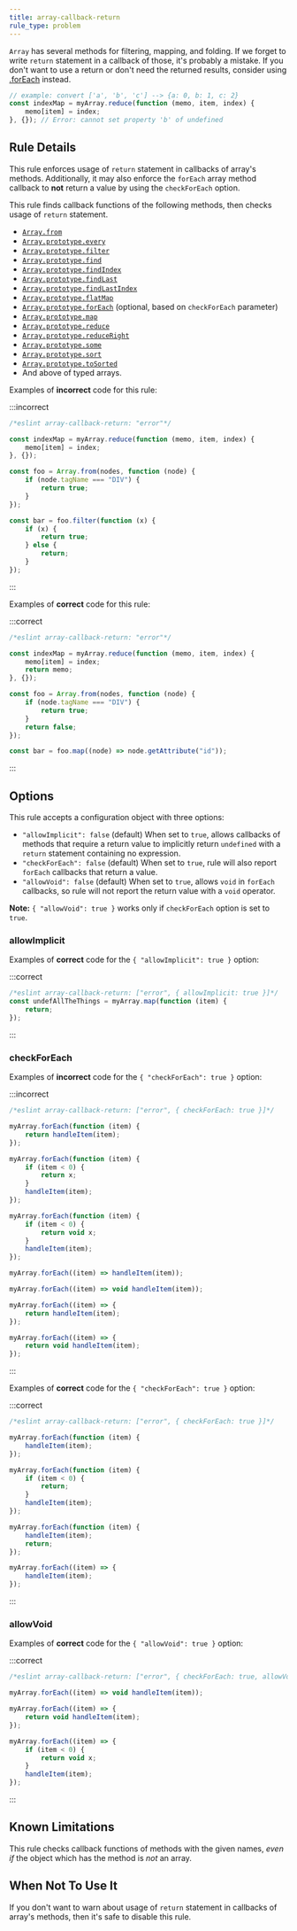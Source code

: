 ```yaml
---
title: array-callback-return
rule_type: problem
---
```


`Array` has several methods for filtering, mapping, and folding.
If we forget to write `return` statement in a callback of those, it's probably a mistake. If you don't want to use a return or don't need the returned results, consider using [.forEach](https://developer.mozilla.org/en-US/docs/Web/JavaScript/Reference/Global_Objects/Array/forEach) instead.

```js
// example: convert ['a', 'b', 'c'] --> {a: 0, b: 1, c: 2}
const indexMap = myArray.reduce(function (memo, item, index) {
    memo[item] = index;
}, {}); // Error: cannot set property 'b' of undefined
```

## Rule Details

This rule enforces usage of `return` statement in callbacks of array's methods.
Additionally, it may also enforce the `forEach` array method callback to **not** return a value by using the `checkForEach` option.

This rule finds callback functions of the following methods, then checks usage of `return` statement.

-   [`Array.from`](https://www.ecma-international.org/ecma-262/6.0/#sec-array.from)
-   [`Array.prototype.every`](https://www.ecma-international.org/ecma-262/6.0/#sec-array.prototype.every)
-   [`Array.prototype.filter`](https://www.ecma-international.org/ecma-262/6.0/#sec-array.prototype.filter)
-   [`Array.prototype.find`](https://www.ecma-international.org/ecma-262/6.0/#sec-array.prototype.find)
-   [`Array.prototype.findIndex`](https://www.ecma-international.org/ecma-262/6.0/#sec-array.prototype.findindex)
-   [`Array.prototype.findLast`](https://tc39.es/ecma262/#sec-array.prototype.findlast)
-   [`Array.prototype.findLastIndex`](https://tc39.es/ecma262/#sec-array.prototype.findlastindex)
-   [`Array.prototype.flatMap`](https://www.ecma-international.org/ecma-262/10.0/#sec-array.prototype.flatmap)
-   [`Array.prototype.forEach`](https://www.ecma-international.org/ecma-262/6.0/#sec-array.prototype.foreach) (optional, based on `checkForEach` parameter)
-   [`Array.prototype.map`](https://www.ecma-international.org/ecma-262/6.0/#sec-array.prototype.map)
-   [`Array.prototype.reduce`](https://www.ecma-international.org/ecma-262/6.0/#sec-array.prototype.reduce)
-   [`Array.prototype.reduceRight`](https://www.ecma-international.org/ecma-262/6.0/#sec-array.prototype.reduceright)
-   [`Array.prototype.some`](https://www.ecma-international.org/ecma-262/6.0/#sec-array.prototype.some)
-   [`Array.prototype.sort`](https://www.ecma-international.org/ecma-262/6.0/#sec-array.prototype.sort)
-   [`Array.prototype.toSorted`](https://tc39.es/ecma262/#sec-array.prototype.tosorted)
-   And above of typed arrays.

Examples of **incorrect** code for this rule:

:::incorrect

```js
/*eslint array-callback-return: "error"*/

const indexMap = myArray.reduce(function (memo, item, index) {
    memo[item] = index;
}, {});

const foo = Array.from(nodes, function (node) {
    if (node.tagName === "DIV") {
        return true;
    }
});

const bar = foo.filter(function (x) {
    if (x) {
        return true;
    } else {
        return;
    }
});
```

:::

Examples of **correct** code for this rule:

:::correct

```js
/*eslint array-callback-return: "error"*/

const indexMap = myArray.reduce(function (memo, item, index) {
    memo[item] = index;
    return memo;
}, {});

const foo = Array.from(nodes, function (node) {
    if (node.tagName === "DIV") {
        return true;
    }
    return false;
});

const bar = foo.map((node) => node.getAttribute("id"));
```

:::

## Options

This rule accepts a configuration object with three options:

-   `"allowImplicit": false` (default) When set to `true`, allows callbacks of methods that require a return value to implicitly return `undefined` with a `return` statement containing no expression.
-   `"checkForEach": false` (default) When set to `true`, rule will also report `forEach` callbacks that return a value.
-   `"allowVoid": false` (default) When set to `true`, allows `void` in `forEach` callbacks, so rule will not report the return value with a `void` operator.

**Note:** `{ "allowVoid": true }` works only if `checkForEach` option is set to `true`.

### allowImplicit

Examples of **correct** code for the `{ "allowImplicit": true }` option:

:::correct

```js
/*eslint array-callback-return: ["error", { allowImplicit: true }]*/
const undefAllTheThings = myArray.map(function (item) {
    return;
});
```

:::

### checkForEach

Examples of **incorrect** code for the `{ "checkForEach": true }` option:

:::incorrect

```js
/*eslint array-callback-return: ["error", { checkForEach: true }]*/

myArray.forEach(function (item) {
    return handleItem(item);
});

myArray.forEach(function (item) {
    if (item < 0) {
        return x;
    }
    handleItem(item);
});

myArray.forEach(function (item) {
    if (item < 0) {
        return void x;
    }
    handleItem(item);
});

myArray.forEach((item) => handleItem(item));

myArray.forEach((item) => void handleItem(item));

myArray.forEach((item) => {
    return handleItem(item);
});

myArray.forEach((item) => {
    return void handleItem(item);
});
```

:::

Examples of **correct** code for the `{ "checkForEach": true }` option:

:::correct

```js
/*eslint array-callback-return: ["error", { checkForEach: true }]*/

myArray.forEach(function (item) {
    handleItem(item);
});

myArray.forEach(function (item) {
    if (item < 0) {
        return;
    }
    handleItem(item);
});

myArray.forEach(function (item) {
    handleItem(item);
    return;
});

myArray.forEach((item) => {
    handleItem(item);
});
```

:::

### allowVoid

Examples of **correct** code for the `{ "allowVoid": true }` option:

:::correct

```js
/*eslint array-callback-return: ["error", { checkForEach: true, allowVoid: true }]*/

myArray.forEach((item) => void handleItem(item));

myArray.forEach((item) => {
    return void handleItem(item);
});

myArray.forEach((item) => {
    if (item < 0) {
        return void x;
    }
    handleItem(item);
});
```

:::

## Known Limitations

This rule checks callback functions of methods with the given names, _even if_ the object which has the method is _not_ an array.

## When Not To Use It

If you don't want to warn about usage of `return` statement in callbacks of array's methods, then it's safe to disable this rule.
